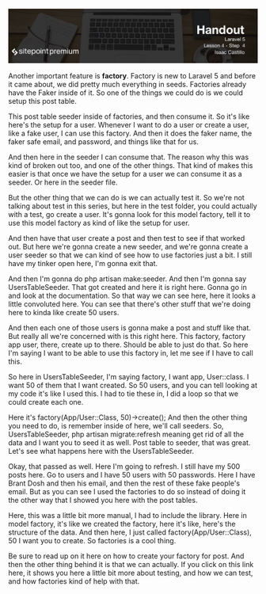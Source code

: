 ![](headings/4.4.png)

Another important feature is **factory**. Factory is new to Laravel 5 and before it came about, we did pretty much everything in seeds. Factories already have the Faker inside of it. So one of the things we could do is we could setup this post table.

This post table seeder inside of factories, and then consume it. So it's like here's the setup for a user. Whenever I want to do a user or create a user, like a fake user, I can use this factory. And then it does the faker name, the faker safe email, and password, and things like that for us.

And then here in the seeder I can consume that. The reason why this was kind of broken out too, and one of the other things. That kind of makes this easier is that once we have the setup for a user we can consume it as a seeder. Or here in the seeder file.

But the other thing that we can do is we can actually test it. So we're not talking about test in this series, but here in the test folder, you could actually with a test, go create a user. It's gonna look for this model factory, tell it to use this model factory as kind of like the setup for user.

And then have that user create a post and then test to see if that worked out. But here we're gonna create a new seeder, and we're gonna create a user seeder so that we can kind of see how to use factories just a bit. I still have my tinker open here, I'm gonna exit that.

And then I'm gonna do php artisan make:seeder. And then I'm gonna say UsersTableSeeder. That got created and here it is right here. Gonna go in and look at the documentation. So that way we can see here, here it looks a little convoluted here. You can see that there's other stuff that we're doing here to kinda like create 50 users.

And then each one of those users is gonna make a post and stuff like that. But really all we're concerned with is this right here. This factory, factory app user, there, create up to there. Should be able to just do that. So here I'm saying I want to be able to use this factory in, let me see if I have to call this.

So here in UsersTableSeeder, I'm saying factory, I want app, User::class. I want 50 of them that I want created. So 50 users, and you can tell looking at my code it's like I used this. I had to tie these in, I did a loop so that we could create each one.

Here it's factory(App/User::Class, 50)->create(); And then the other thing you need to do, is remember inside of here, we'll call seeders. So, UsersTableSeeder, php artisan migrate:refresh meaning get rid of all the data and I want you to seed it as well. Post table to seeder, that was great. Let's see what happens here with the UsersTableSeeder.

Okay, that passed as well. Here I'm going to refresh. I still have my 500 posts here. Go to users and I have 50 users with 50 passwords. Here I have Brant Dosh and then his email, and then the rest of these fake people's email. But as you can see I used the factories to do so instead of doing it the other way that I showed you here with the post tables.

Here, this was a little bit more manual, I had to include the library. Here in model factory, it's like we created the factory, here it's like, here's the structure of the data. And then here, I just called factory(App/User::Class), 50 I want you to create. So factories is a cool thing.

Be sure to read up on it here on how to create your factory for post. And then the other thing behind it is that we can actually. If you click on this link here, it shows you here a little bit more about testing, and how we can test, and how factories kind of help with that.

